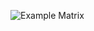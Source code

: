![Example Matrix](https://render.githubusercontent.com/render/math?math=%5Cbegin%7Bbmatrix%7D%0D%0A1+%26+2+%26+3%5C%5C%0D%0Aa+%26+b+%26+c%0D%0A%5Cend%7Bbmatrix%7D)


